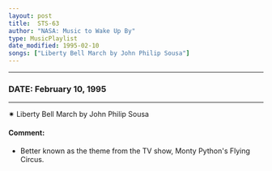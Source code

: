 ```yaml
---
layout: post
title:  STS-63
author: "NASA: Music to Wake Up By"
type: MusicPlaylist
date_modified: 1995-02-10
songs: ["Liberty Bell March by John Philip Sousa"]
---
```


----
### DATE: February 10, 1995
----
✷ Liberty Bell March by John Philip Sousa

#### Comment:
* Better known as the theme from the TV show, Monty Python's Flying Circus.



<br/>
<center>
	<a target="_blank"
	   href="https://twitter.com/intent/tweet?hashtags=Space,NASA,Playlist,NASAWakeupCalls,SpaceProgram&text={{ page.author}}, '{{ page.songs.first }}' {{ page.title }}, {{ page.date | date: '%B %d, %Y' }}. {{ site.url }}{{ page.url }}&via=nasawakeupcalls"><i class="fab fa-twitter" alt="Tweet this page" style="font-size: 1.3em;"></i></a>
	&nbsp; 	<i class="fas fa-user-astronaut" style="font-size: 1.5em;"></i> &nbsp;
    <a type="amzn" search="'Liberty Bell March by John Philip Sousa'" category="popular music">
    <i class="fab fa-amazon" style="font-size: 1.3em;"></i></a>
</center>
